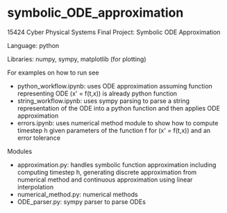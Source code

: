 # symbolic_ODE_approximation
15424 Cyber Physical Systems Final Project: Symbolic ODE Approximation

Language: python

Libraries: numpy, sympy, matplotlib (for plotting)

For examples on how to run see
- python_workflow.ipynb: uses ODE approximation assuming function representing ODE (x' = f(t,x)) is already python function
- string_workflow.ipynb: uses sympy parsing to parse a string representation of the ODE into a python function and then applies ODE approximation
- errors.ipynb: uses numerical method module to show how to compute timestep h given parameters of the function f for (x' = f(t,x)) and an error tolerance

Modules
- approximation.py: handles symbolic function approximation including computing timestep h, generating discrete approximation from numerical method and continuous approximation using linear interpolation
- numerical_method.py: numerical methods
- ODE_parser.py: sympy parser to parse ODEs